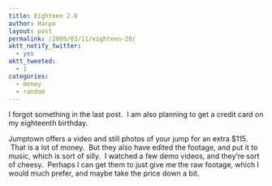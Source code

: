 ```yaml
---
title: Eighteen 2.0
author: Harpo
layout: post
permalink: /2009/03/11/eighteen-20/
aktt_notify_twitter:
  - yes
aktt_tweeted:
  - 1
categories:
  - money
  - random
---
```

I forgot something in the last post.  I am also planning to get a credit card on my eighteenth birthday.

Jumptown offers a video and still photos of your jump for an extra $115.  That is a lot of money.  But they also have edited the footage, and put it to music, which is sort of silly.  I watched a few demo videos, and they&#8217;re sort of cheesy.  Perhaps I can get them to just give me the raw footage, which I would much prefer, and maybe take the price down a bit.